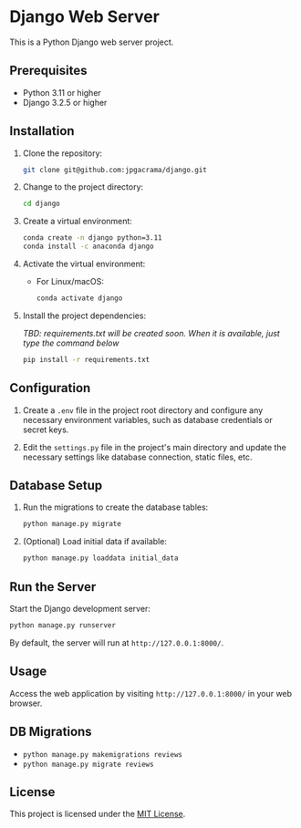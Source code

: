 # Django Web Server

This is a Python Django web server project.

## Prerequisites

- Python 3.11 or higher
- Django 3.2.5 or higher

## Installation

1. Clone the repository:

   ```bash
   git clone git@github.com:jpgacrama/django.git
   ```

2. Change to the project directory:

   ```bash
   cd django
   ```

3. Create a virtual environment:

   ```bash
   conda create -n django python=3.11
   conda install -c anaconda django
   ```

4. Activate the virtual environment:

   - For Linux/macOS:

     ```bash
     conda activate django
     ```

5. Install the project dependencies:

   *TBD: requirements.txt will be created soon. When it is available, just type the command below*

   ```bash
   pip install -r requirements.txt
   ```

## Configuration

1. Create a `.env` file in the project root directory and configure any necessary environment variables, such as database credentials or secret keys.

2. Edit the `settings.py` file in the project's main directory and update the necessary settings like database connection, static files, etc.

## Database Setup

1. Run the migrations to create the database tables:

   ```bash
   python manage.py migrate
   ```

2. (Optional) Load initial data if available:

   ```bash
   python manage.py loaddata initial_data
   ```

## Run the Server

Start the Django development server:

```bash
python manage.py runserver
```

By default, the server will run at `http://127.0.0.1:8000/`.

## Usage

Access the web application by visiting `http://127.0.0.1:8000/` in your web browser.

## DB Migrations

* `python manage.py makemigrations reviews`
* `python manage.py migrate reviews`

## License

This project is licensed under the [MIT License](LICENSE).
